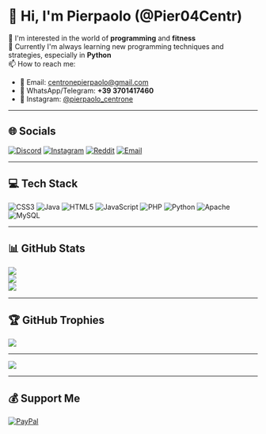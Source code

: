 # 👋 Hi, I'm Pierpaolo (@Pier04Centr)

👀 I'm interested in the world of **programming** and **fitness**  
🌱 Currently I'm always learning new programming techniques and strategies, especially in **Python**  
📫 How to reach me:  
- 📧 Email: [centronepierpaolo@gmail.com](mailto:centronepierpaolo@gmail.com)  
- 📱 WhatsApp/Telegram: **+39 3701417460**  
- 📸 Instagram: [@pierpaolo_centrone](https://instagram.com/pierpaolo_centrone)  

---

## 🌐 Socials
[![Discord](https://img.shields.io/badge/Discord-%237289DA.svg?logo=discord&logoColor=white)](https://discord.gg/cFA9zcXS) 
[![Instagram](https://img.shields.io/badge/Instagram-%23E4405F.svg?logo=Instagram&logoColor=white)](https://instagram.com/pierpaolo_centrone) 
[![Reddit](https://img.shields.io/badge/Reddit-%23FF4500.svg?logo=Reddit&logoColor=white)](https://reddit.com/user/Pier04Centr) 
[![Email](https://img.shields.io/badge/Email-D14836?logo=gmail&logoColor=white)](mailto:centronepierpaolo@gmail.com)  

---

## 💻 Tech Stack
![CSS3](https://img.shields.io/badge/css3-%231572B6.svg?style=for-the-badge&logo=css3&logoColor=white) 
![Java](https://img.shields.io/badge/java-%23ED8B00.svg?style=for-the-badge&logo=openjdk&logoColor=white) 
![HTML5](https://img.shields.io/badge/html5-%23E34F26.svg?style=for-the-badge&logo=html5&logoColor=white) 
![JavaScript](https://img.shields.io/badge/javascript-%23323330.svg?style=for-the-badge&logo=javascript&logoColor=%23F7DF1E) 
![PHP](https://img.shields.io/badge/php-%23777BB4.svg?style=for-the-badge&logo=php&logoColor=white) 
![Python](https://img.shields.io/badge/python-3670A0?style=for-the-badge&logo=python&logoColor=ffdd54) 
![Apache](https://img.shields.io/badge/apache-%23D42029.svg?style=for-the-badge&logo=apache&logoColor=white) 
![MySQL](https://img.shields.io/badge/mysql-4479A1.svg?style=for-the-badge&logo=mysql&logoColor=white)  

---

## 📊 GitHub Stats
![](https://github-readme-stats.vercel.app/api?username=Pier04Centr&theme=dark&hide_border=false&include_all_commits=false&count_private=false)<br/>
![](https://nirzak-streak-stats.vercel.app/?user=Pier04Centr&theme=dark&hide_border=false)<br/>
![](https://github-readme-stats.vercel.app/api/top-langs/?username=Pier04Centr&theme=dark&hide_border=false&include_all_commits=false&count_private=false&layout=compact)  

---

## 🏆 GitHub Trophies
![](https://github-profile-trophy.vercel.app/?username=Pier04Centr&theme=react&no-frame=false&no-bg=false&margin-w=4)  

---

[![](https://visitcount.itsvg.in/api?id=Pier04Centr&icon=0&color=0)](https://visitcount.itsvg.in)  

---

## 💰 Support Me
[![PayPal](https://img.shields.io/badge/PayPal-00457C?style=for-the-badge&logo=paypal&logoColor=white)](https://paypal.me/PierpaoloCentrone)  

<!-- Proudly created with GPRM ( https://gprm.itsvg.in ) -->